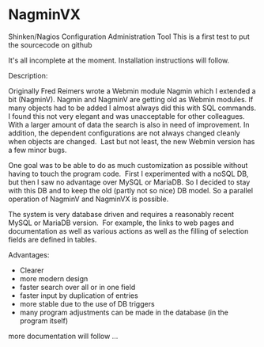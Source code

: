 # NagminVX
Shinken/Nagios Configuration Administration Tool 
This is a first test to put the sourcecode on github

It's all incomplete at the moment.
Installation instructions will follow.

Description:

Originally Fred Reimers wrote a Webmin module Nagmin which I extended a bit (NagminV).
Nagmin and NagminV are getting old as Webmin modules.
If many objects had to be added I almost always did this with SQL commands.
I found this not very elegant and was unacceptable for other colleagues. With a larger amount of data the search is also in need of improvement. In addition, the dependent configurations are not always changed cleanly when objects are changed. 
Last but not least, the new Webmin version has a few minor bugs.


One goal was to be able to do as much customization as possible without having to touch the program code.  First I experimented with a noSQL DB, but then I saw no advantage over MySQL or MariaDB. So I decided to stay with this DB and to keep the old (partly not so nice) DB model. So a parallel operation of NagminV and NagminVX is possible.

The system is very database driven and requires a reasonably recent MySQL or MariaDB version. 
For example, the links to web pages and documentation as well as various actions as well as the filling of selection fields are defined in tables.

Advantages:

- Clearer
- more modern design 
- faster search over all or in one field
- faster input by duplication of entries
- more stable due to the use of DB triggers
- many program adjustments can be made in the database (in the program itself)

more documentation will follow ...


